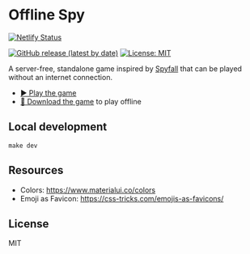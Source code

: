 # Offline Spy

[![Netlify Status](https://api.netlify.com/api/v1/badges/d9dd38ae-4c3e-4818-80b1-fb6703c3e8c3/deploy-status)](https://app.netlify.com/sites/jolly-torvalds-273d55/deploys)

[![GitHub release (latest by date)](https://img.shields.io/github/v/release/VeryBadFrags/offline-spy)](https://github.com/VeryBadFrags/offline-spy/releases)
[![License: MIT](https://img.shields.io/badge/license-MIT-green)](https://github.com/VeryBadFrags/offline-spy/blob/master/LICENSE)

A server-free, standalone game inspired by [Spyfall](https://hwint.ru/portfolio-item/spyfall/) that can be played without an internet connection.

- [▶️ Play the game](https://offline-spy.verybadfrags.com)
- [📵 Download the game](https://github.com/VeryBadFrags/offline-spy/releases) to play offline

## Local development

```shell
make dev
```

## Resources

- Colors: <https://www.materialui.co/colors>
- Emoji as Favicon: <https://css-tricks.com/emojis-as-favicons/>

## License

MIT
